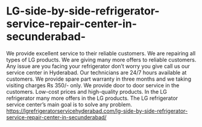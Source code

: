 # LG-side-by-side-refrigerator-service-repair-center-in-secunderabad-
 We provide excellent service to their reliable customers. We are repairing all types of LG products. We are giving many more offers to reliable customers. Any issue are you facing your refrigerator don’t worry you give call us our service center in Hyderabad. Our technicians are 24/7 hours available at customers. We provide spare part warranty in three months and we taking visiting charges Rs 350/- only. We provide door to door service in the customers. Low-cost prices and high-quality products. In the LG refrigerator many more offers in the LG products. The LG refrigerator service center’s main goal is to solve any problem. https://lgrefrigeratorservicehyderabad.com/lg-side-by-side-refrigerator-service-repair-center-in-secunderabad/
